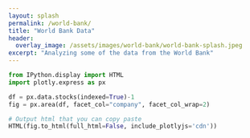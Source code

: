 ```yaml
---
layout: splash
permalink: /world-bank/
title: "World Bank Data"
header:
  overlay_image: /assets/images/world-bank/world-bank-splash.jpeg
excerpt: "Analyzing some of the data from the World Bank"
---
```


```python
from IPython.display import HTML
import plotly.express as px

df = px.data.stocks(indexed=True)-1
fig = px.area(df, facet_col="company", facet_col_wrap=2)

# Output html that you can copy paste
HTML(fig.to_html(full_html=False, include_plotlyjs='cdn'))
```




<div>                        <script type="text/javascript">window.PlotlyConfig = {MathJaxConfig: 'local'};</script>
        <script src="https://cdn.plot.ly/plotly-2.18.2.min.js"></script>                <div id="032c880a-6e00-41b9-b01c-87f5fae58c5c" class="plotly-graph-div" style="height:100%; width:100%;"></div>            <script type="text/javascript">                                    window.PLOTLYENV=window.PLOTLYENV || {};                                    if (document.getElementById("032c880a-6e00-41b9-b01c-87f5fae58c5c")) {                    Plotly.newPlot(                        "032c880a-6e00-41b9-b01c-87f5fae58c5c",                        [{"fillpattern":{"shape":""},"hovertemplate":"company=GOOG<br>date=%{x}<br>value=%{y}<extra></extra>","legendgroup":"GOOG","line":{"color":"#636efa"},"marker":{"symbol":"circle"},"mode":"lines","name":"GOOG","orientation":"v","showlegend":true,"stackgroup":"1","x":["2018-01-01","2018-01-08","2018-01-15","2018-01-22","2018-01-29","2018-02-05","2018-02-12","2018-02-19","2018-02-26","2018-03-05","2018-03-12","2018-03-19","2018-03-26","2018-04-02","2018-04-09","2018-04-16","2018-04-23","2018-04-30","2018-05-07","2018-05-14","2018-05-21","2018-05-28","2018-06-04","2018-06-11","2018-06-18","2018-06-25","2018-07-02","2018-07-09","2018-07-16","2018-07-23","2018-07-30","2018-08-06","2018-08-13","2018-08-20","2018-08-27","2018-09-03","2018-09-10","2018-09-17","2018-09-24","2018-10-01","2018-10-08","2018-10-15","2018-10-22","2018-10-29","2018-11-05","2018-11-12","2018-11-19","2018-11-26","2018-12-03","2018-12-10","2018-12-17","2018-12-24","2018-12-31","2019-01-07","2019-01-14","2019-01-21","2019-01-28","2019-02-04","2019-02-11","2019-02-18","2019-02-25","2019-03-04","2019-03-11","2019-03-18","2019-03-25","2019-04-01","2019-04-08","2019-04-15","2019-04-22","2019-04-29","2019-05-06","2019-05-13","2019-05-20","2019-05-27","2019-06-03","2019-06-10","2019-06-17","2019-06-24","2019-07-01","2019-07-08","2019-07-15","2019-07-22","2019-07-29","2019-08-05","2019-08-12","2019-08-19","2019-08-26","2019-09-02","2019-09-09","2019-09-16","2019-09-23","2019-09-30","2019-10-07","2019-10-14","2019-10-21","2019-10-28","2019-11-04","2019-11-11","2019-11-18","2019-11-25","2019-12-02","2019-12-09","2019-12-16","2019-12-23","2019-12-30"],"xaxis":"x5","y":[0.0,0.01817227834793611,0.03200786645269793,0.0667827833897241,0.008773163655011684,-0.058472326256268414,-0.006740817374609964,0.02228215476410833,-0.021147978573400783,0.05244827309088418,0.03039293124652631,-0.073178895932408,-0.06390675474096619,-0.08636128913858798,-0.06619304620983002,-0.026555273882134744,-0.06548536358991075,-0.049009752937404394,-0.0036017619480828156,-0.03254311318949976,-0.024105628119460376,0.01566825464137711,0.01691118490534982,0.04538982871795949,0.048311151906791805,0.012175357451264412,0.03442118676539718,0.07855889203812083,0.07501161781137511,0.12363120444247033,0.11021291672723321,0.1228237368393843,0.08957294102996549,0.10743678374634658,0.10520486931411543,0.0567939333314087,0.06377983748908722,0.05793707951946647,0.08277763502676638,0.05000770891751638,0.0071219039061158895,-0.005234859425616412,-0.027907069811329177,-0.040318211086946,-0.03273360065927444,-0.03696142432997518,-0.07108314636841939,-0.007076495959582041,-0.05956109450044178,-0.054553047087324,-0.11131071031110962,-0.05910746866094141,-0.028596590159886803,-0.04086265100501085,-0.0036017619480828156,-0.010197499799451948,0.007729802450120227,-0.006504922865553153,0.010360854093262706,0.007385042275841691,0.035165084150587056,0.036371688964584425,0.07460328832645247,0.0936918990354445,0.0644875210162581,0.095188886079836,0.10491459776842582,0.12169875382994033,0.1541874899828073,0.07545616206156902,0.056285930455275635,0.054498670957942696,0.02834253428671918,0.0012701750318930838,-0.032833384735189375,-0.015314411970539954,0.017827518173657353,-0.01934255680470598,0.02663689659393942,0.03871246906203729,0.025285100664744986,0.13443660278592673,0.08324942313762862,0.07782407624223753,0.06837955541728191,0.04450982089962752,0.07790569804679048,0.09317481457000465,0.12459294475006,0.1158561065450241,0.11146492858051271,0.09686727991194721,0.10271900878617002,0.12997288460616896,0.14779132119051952,0.1556027445379411,0.1897426297549989,0.21106304421151711,0.1751993590303178,0.1839271156460469,0.216279741365772,0.2228209905885521,0.2244177626161099,0.2265044859331442,0.21301365800266092],"yaxis":"y5","type":"scatter"},{"fillpattern":{"shape":""},"hovertemplate":"company=AAPL<br>date=%{x}<br>value=%{y}<extra></extra>","legendgroup":"AAPL","line":{"color":"#EF553B"},"marker":{"symbol":"circle"},"mode":"lines","name":"AAPL","orientation":"v","showlegend":true,"stackgroup":"1","x":["2018-01-01","2018-01-08","2018-01-15","2018-01-22","2018-01-29","2018-02-05","2018-02-12","2018-02-19","2018-02-26","2018-03-05","2018-03-12","2018-03-19","2018-03-26","2018-04-02","2018-04-09","2018-04-16","2018-04-23","2018-04-30","2018-05-07","2018-05-14","2018-05-21","2018-05-28","2018-06-04","2018-06-11","2018-06-18","2018-06-25","2018-07-02","2018-07-09","2018-07-16","2018-07-23","2018-07-30","2018-08-06","2018-08-13","2018-08-20","2018-08-27","2018-09-03","2018-09-10","2018-09-17","2018-09-24","2018-10-01","2018-10-08","2018-10-15","2018-10-22","2018-10-29","2018-11-05","2018-11-12","2018-11-19","2018-11-26","2018-12-03","2018-12-10","2018-12-17","2018-12-24","2018-12-31","2019-01-07","2019-01-14","2019-01-21","2019-01-28","2019-02-04","2019-02-11","2019-02-18","2019-02-25","2019-03-04","2019-03-11","2019-03-18","2019-03-25","2019-04-01","2019-04-08","2019-04-15","2019-04-22","2019-04-29","2019-05-06","2019-05-13","2019-05-20","2019-05-27","2019-06-03","2019-06-10","2019-06-17","2019-06-24","2019-07-01","2019-07-08","2019-07-15","2019-07-22","2019-07-29","2019-08-05","2019-08-12","2019-08-19","2019-08-26","2019-09-02","2019-09-09","2019-09-16","2019-09-23","2019-09-30","2019-10-07","2019-10-14","2019-10-21","2019-10-28","2019-11-04","2019-11-11","2019-11-18","2019-11-25","2019-12-02","2019-12-09","2019-12-16","2019-12-23","2019-12-30"],"xaxis":"x6","y":[0.0,0.011942834285714188,0.019771468571428752,-0.019942885714285596,-0.08285714285714285,-0.1062285485714285,-0.014685754285714392,0.0028571428571428914,0.006914325714286074,0.02845711999999989,0.017257165714285705,-0.05748570285714283,-0.04125714857142859,-0.037828542857142766,-0.0015428800000000242,-0.0530285657142856,-0.0724571028571428,0.0504571542857144,0.07765712000000002,0.06462856000000006,0.07760001142857154,0.08708574285714277,0.0954285542857145,0.07908569142857136,0.056685702857142806,0.057771434285714296,0.07411429142857151,0.0933142971428571,0.0939428685714283,0.09131426285714284,0.1885143142857142,0.1858857085714285,0.24331429714285724,0.23520002285714292,0.30074288571428553,0.2645714457142856,0.2790856914285711,0.2437714514285716,0.2899428857142856,0.28165710285714285,0.2692000057142856,0.2531999885714289,0.2360000171428569,0.18559997714285714,0.1684000057142856,0.10588570857142865,-0.015485754285714415,0.020457154285714374,-0.037199971428571565,-0.05440002285714285,-0.13868573714285715,-0.10725716571428567,-0.1528000285714286,-0.12977146857142863,-0.10388567428571427,-0.09851431428571422,-0.04845712000000002,-0.026228548571428423,-0.026171440000000046,-0.011599994285714454,-0.00017142285714277783,-0.011942834285714188,0.06354282857142857,0.09171430285714277,0.0854285542857145,0.12571428571428567,0.1363999714285713,0.1649142914285715,0.16742858857142862,0.20999999999999996,0.12674281714285707,0.08000000000000007,0.02268571999999991,0.0004000399999999349,0.08657139428571448,0.10137145714285722,0.1358857085714289,0.1309714171428571,0.1670285485714289,0.16171430285714283,0.1576571200000001,0.18708574285714286,0.1658285942857145,0.14851431428571416,0.17999999999999994,0.15794285142857167,0.19280002857142864,0.21862854285714306,0.25,0.24417140571428564,0.25040003999999993,0.2971999714285716,0.3497714685714286,0.3509143085714286,0.40902858285714294,0.46182861142857123,0.48651437142857157,0.5186286285714288,0.4958857085714288,0.5271428571428571,0.5469142342857145,0.57228568,0.5968000114285714,0.6559999314285714,0.6779999657142857],"yaxis":"y6","type":"scatter"},{"fillpattern":{"shape":""},"hovertemplate":"company=AMZN<br>date=%{x}<br>value=%{y}<extra></extra>","legendgroup":"AMZN","line":{"color":"#00cc96"},"marker":{"symbol":"circle"},"mode":"lines","name":"AMZN","orientation":"v","showlegend":true,"stackgroup":"1","x":["2018-01-01","2018-01-08","2018-01-15","2018-01-22","2018-01-29","2018-02-05","2018-02-12","2018-02-19","2018-02-26","2018-03-05","2018-03-12","2018-03-19","2018-03-26","2018-04-02","2018-04-09","2018-04-16","2018-04-23","2018-04-30","2018-05-07","2018-05-14","2018-05-21","2018-05-28","2018-06-04","2018-06-11","2018-06-18","2018-06-25","2018-07-02","2018-07-09","2018-07-16","2018-07-23","2018-07-30","2018-08-06","2018-08-13","2018-08-20","2018-08-27","2018-09-03","2018-09-10","2018-09-17","2018-09-24","2018-10-01","2018-10-08","2018-10-15","2018-10-22","2018-10-29","2018-11-05","2018-11-12","2018-11-19","2018-11-26","2018-12-03","2018-12-10","2018-12-17","2018-12-24","2018-12-31","2019-01-07","2019-01-14","2019-01-21","2019-01-28","2019-02-04","2019-02-11","2019-02-18","2019-02-25","2019-03-04","2019-03-11","2019-03-18","2019-03-25","2019-04-01","2019-04-08","2019-04-15","2019-04-22","2019-04-29","2019-05-06","2019-05-13","2019-05-20","2019-05-27","2019-06-03","2019-06-10","2019-06-17","2019-06-24","2019-07-01","2019-07-08","2019-07-15","2019-07-22","2019-07-29","2019-08-05","2019-08-12","2019-08-19","2019-08-26","2019-09-02","2019-09-09","2019-09-16","2019-09-23","2019-09-30","2019-10-07","2019-10-14","2019-10-21","2019-10-28","2019-11-04","2019-11-11","2019-11-18","2019-11-25","2019-12-02","2019-12-09","2019-12-16","2019-12-23","2019-12-30"],"xaxis":"x3","y":[0.0,0.06188061170557568,0.053240428430767706,0.14067562026283875,0.16337433778852284,0.08986767955805264,0.17862076193166665,0.2203654438831366,0.2205688381237838,0.28454854266541796,0.2786826844946546,0.21675321017028315,0.17752245337159578,0.14326273886706065,0.16405781403187003,0.24273066644893193,0.2794473988384474,0.2862244591394254,0.3040906767647622,0.2808711585229775,0.3099809658381354,0.3355191588974509,0.3700554610940725,0.3960736368996989,0.3958296232020404,0.3829181608736414,0.3917291635810911,0.47503946407602715,0.4755844971819587,0.4784890230752108,0.4833867718479574,0.5346502643964448,0.5313308069300795,0.5501814209506477,0.6374944566425169,0.5881591374274802,0.6029011479217037,0.5580080272628667,0.6295946560652816,0.5373757268816928,0.45517187885222343,0.4351741929091779,0.3365524179114776,0.3550368620941855,0.3931936419790223,0.2963616956201691,0.22204146042710993,0.375083410656027,0.32542264113010755,0.29514133017628597,0.12066154725261313,0.2024830385169749,0.28170102329635727,0.3347218697456531,0.3799892040777797,0.359137222458745,0.32306324759917615,0.29213917992898475,0.3081910371293215,0.3273996770823542,0.3600809993969647,0.3186455808291295,0.3931366354548309,0.4357762325393011,0.4487771761299302,0.4947687054188046,0.4994712046698764,0.5146280474808236,0.5869876346023932,0.5966122142724319,0.5376441714819611,0.5205753430783882,0.48337862794256203,0.44415601504927005,0.46771727141272845,0.521120475440709,0.5549896884611636,0.5406137477348341,0.5807068440449401,0.6361032717659916,0.5982882308164057,0.5808207570233568,0.4833460531345568,0.4706054102388,0.4583936118945735,0.4234505212166575,0.44514865460628594,0.4917015048118829,0.4964446227063888,0.4596872708598625,0.40378633023350075,0.4153391824933792,0.4090502488441077,0.42986965565513735,0.4329774757190701,0.4574742658589632,0.4529508300158951,0.4152089825177483,0.4202775515367141,0.46508943409510595,0.425061388144621,0.4326601685000062,0.4534552436648156,0.5212262445137299,0.5033600268883931],"yaxis":"y3","type":"scatter"},{"fillpattern":{"shape":""},"hovertemplate":"company=FB<br>date=%{x}<br>value=%{y}<extra></extra>","legendgroup":"FB","line":{"color":"#ab63fa"},"marker":{"symbol":"circle"},"mode":"lines","name":"FB","orientation":"v","showlegend":true,"stackgroup":"1","x":["2018-01-01","2018-01-08","2018-01-15","2018-01-22","2018-01-29","2018-02-05","2018-02-12","2018-02-19","2018-02-26","2018-03-05","2018-03-12","2018-03-19","2018-03-26","2018-04-02","2018-04-09","2018-04-16","2018-04-23","2018-04-30","2018-05-07","2018-05-14","2018-05-21","2018-05-28","2018-06-04","2018-06-11","2018-06-18","2018-06-25","2018-07-02","2018-07-09","2018-07-16","2018-07-23","2018-07-30","2018-08-06","2018-08-13","2018-08-20","2018-08-27","2018-09-03","2018-09-10","2018-09-17","2018-09-24","2018-10-01","2018-10-08","2018-10-15","2018-10-22","2018-10-29","2018-11-05","2018-11-12","2018-11-19","2018-11-26","2018-12-03","2018-12-10","2018-12-17","2018-12-24","2018-12-31","2019-01-07","2019-01-14","2019-01-21","2019-01-28","2019-02-04","2019-02-11","2019-02-18","2019-02-25","2019-03-04","2019-03-11","2019-03-18","2019-03-25","2019-04-01","2019-04-08","2019-04-15","2019-04-22","2019-04-29","2019-05-06","2019-05-13","2019-05-20","2019-05-27","2019-06-03","2019-06-10","2019-06-17","2019-06-24","2019-07-01","2019-07-08","2019-07-15","2019-07-22","2019-07-29","2019-08-05","2019-08-12","2019-08-19","2019-08-26","2019-09-02","2019-09-09","2019-09-16","2019-09-23","2019-09-30","2019-10-07","2019-10-14","2019-10-21","2019-10-28","2019-11-04","2019-11-11","2019-11-18","2019-11-25","2019-12-02","2019-12-09","2019-12-16","2019-12-23","2019-12-30"],"xaxis":"x4","y":[0.0,-0.04003216890450645,-0.029756557781432602,0.016858409948351527,0.018356932779547197,-0.05747928635335442,-0.050789428393168023,-0.01905278504513419,-0.054749856416916765,-0.008670109435265583,-0.00941937352680644,-0.1469628371325823,-0.14482211469664086,-0.1586834789826017,-0.11950763330454484,-0.11008834005603407,-0.07096606676052242,-0.05480334316927982,0.0007492587396544792,-0.022317435729705237,-0.010329183505619177,0.03821246331669892,0.012041744328335824,0.04816697731334307,0.07968958266985537,0.03997859652196101,0.08766384519142045,0.1095531193079009,0.12357503483302001,-0.06400859842626938,-0.048541646822317985,-0.035268990036853576,-0.06984213316000643,-0.06529307791405703,-0.05951302993268304,-0.12742848400015583,-0.13128176725881402,-0.12801719150065216,-0.11982873043097464,-0.1579877069953104,-0.17720096300130705,-0.17554188893095357,-0.22199630542157978,-0.19534385243744656,-0.22419051460988437,-0.25325130040402566,-0.29499603013124875,-0.24747125242265178,-0.264543785992707,-0.2290072605081961,-0.33128181435541404,-0.287128751818183,-0.26170729156947425,-0.23039872420448304,-0.19700300678609572,-0.2025154390415166,-0.11313887247078813,-0.10446884331381823,-0.13031846517575174,-0.13358312121220917,-0.1314958855286309,-0.09232003985057402,-0.1116939220221379,-0.12047101566590279,-0.1078940505894338,-0.0595665220369328,-0.041477119353156455,-0.04586570363824338,0.024832747396325905,0.046133233734014345,0.007974257169678589,-0.008295439926290449,-0.03098746488667481,-0.05020072089267158,-0.07225046597001439,-0.029542434159729236,0.022959555056155434,0.032914069052799366,0.051110450593188306,0.09644093348329874,0.06160018533796552,0.06903930203780662,0.011613582715110926,0.005351886368149206,-0.016858490226647427,-0.04870219806147602,-0.006315268729507051,0.003425201923729082,0.0018196199576252514,0.016483740439376726,-0.052180892089454756,-0.034252120923132345,-0.014236039146822366,-0.005351886368149206,0.0055659243596704044,0.036232211841620066,0.021353973090051603,0.04415306253723106,0.06406208517863243,0.07915436192172232,0.0759967703720601,0.038854668273331505,0.1040941738048431,0.11372758532317095,0.09847467706262769],"yaxis":"y4","type":"scatter"},{"fillpattern":{"shape":""},"hovertemplate":"company=NFLX<br>date=%{x}<br>value=%{y}<extra></extra>","legendgroup":"NFLX","line":{"color":"#FFA15A"},"marker":{"symbol":"circle"},"mode":"lines","name":"NFLX","orientation":"v","showlegend":true,"stackgroup":"1","x":["2018-01-01","2018-01-08","2018-01-15","2018-01-22","2018-01-29","2018-02-05","2018-02-12","2018-02-19","2018-02-26","2018-03-05","2018-03-12","2018-03-19","2018-03-26","2018-04-02","2018-04-09","2018-04-16","2018-04-23","2018-04-30","2018-05-07","2018-05-14","2018-05-21","2018-05-28","2018-06-04","2018-06-11","2018-06-18","2018-06-25","2018-07-02","2018-07-09","2018-07-16","2018-07-23","2018-07-30","2018-08-06","2018-08-13","2018-08-20","2018-08-27","2018-09-03","2018-09-10","2018-09-17","2018-09-24","2018-10-01","2018-10-08","2018-10-15","2018-10-22","2018-10-29","2018-11-05","2018-11-12","2018-11-19","2018-11-26","2018-12-03","2018-12-10","2018-12-17","2018-12-24","2018-12-31","2019-01-07","2019-01-14","2019-01-21","2019-01-28","2019-02-04","2019-02-11","2019-02-18","2019-02-25","2019-03-04","2019-03-11","2019-03-18","2019-03-25","2019-04-01","2019-04-08","2019-04-15","2019-04-22","2019-04-29","2019-05-06","2019-05-13","2019-05-20","2019-05-27","2019-06-03","2019-06-10","2019-06-17","2019-06-24","2019-07-01","2019-07-08","2019-07-15","2019-07-22","2019-07-29","2019-08-05","2019-08-12","2019-08-19","2019-08-26","2019-09-02","2019-09-09","2019-09-16","2019-09-23","2019-09-30","2019-10-07","2019-10-14","2019-10-21","2019-10-28","2019-11-04","2019-11-11","2019-11-18","2019-11-25","2019-12-02","2019-12-09","2019-12-16","2019-12-23","2019-12-30"],"xaxis":"x","y":[0.0,0.05352631426433829,0.04985952545693784,0.30768131559404477,0.2735367714287169,0.18800892928213409,0.3263487897912096,0.3616362026373592,0.4336396058469547,0.5783608462698024,0.5165008067883996,0.4331158380609592,0.406495542490225,0.375541688281783,0.48411822743658695,0.5608837620628662,0.4846421380865249,0.5243106261176576,0.5546453794312736,0.5437877293254985,0.6728891882258874,0.7140339274719294,0.7170817582484463,0.8666603250949969,0.9576645850358447,0.8640410670974561,0.9441401508609899,0.884851557577705,0.7193674908479577,0.6915566576609209,0.6338396487013751,0.6470783692776241,0.50854798541483,0.7087480282692504,0.7509404459512254,0.6604599490342411,0.7360826197418304,0.720034255916133,0.7816562507344105,0.6731749018244944,0.6170293343247459,0.5842183202957685,0.4278298007564696,0.4719748494696214,0.4451640257830367,0.3629695899097676,0.23253488660091248,0.3625886860662726,0.2626315952514029,0.2707271281792676,0.17334155499448678,0.2194865512765718,0.4170674789973934,0.6076479259096166,0.6148387919701228,0.6098384682642397,0.6184103905326357,0.6551740498315624,0.6994618148611409,0.7287488945009553,0.7016048311442251,0.6648411718452985,0.7213199790151921,0.7191771103581814,0.6979855684083631,0.7405113638622944,0.6721748970861734,0.7160340845746449,0.7850849901165535,0.8335634546034707,0.7193199695385504,0.6879375377890014,0.6876518241903944,0.6347444679569396,0.7185103405278743,0.6178389585732904,0.7582264974944879,0.7492261453110591,0.8122290534732837,0.7774655512770718,0.5005476379697218,0.5990284823318142,0.5183102976734539,0.47116522522107696,0.4419733358261506,0.38787558960246726,0.3988761036507431,0.38182773508672496,0.4007809276446279,0.2893470810670251,0.2528214711933554,0.2990618720162419,0.347349808387309,0.31101472186735757,0.31825325210121314,0.3658269020946976,0.388494690497293,0.4049716271019663,0.4785466146353017,0.4984522906221185,0.4636411194904255,0.42149622787998897,0.6043620457078422,0.5671698088678081,0.5408828958311611],"yaxis":"y","type":"scatter"},{"fillpattern":{"shape":""},"hovertemplate":"company=MSFT<br>date=%{x}<br>value=%{y}<extra></extra>","legendgroup":"MSFT","line":{"color":"#19d3f3"},"marker":{"symbol":"circle"},"mode":"lines","name":"MSFT","orientation":"v","showlegend":true,"stackgroup":"1","x":["2018-01-01","2018-01-08","2018-01-15","2018-01-22","2018-01-29","2018-02-05","2018-02-12","2018-02-19","2018-02-26","2018-03-05","2018-03-12","2018-03-19","2018-03-26","2018-04-02","2018-04-09","2018-04-16","2018-04-23","2018-04-30","2018-05-07","2018-05-14","2018-05-21","2018-05-28","2018-06-04","2018-06-11","2018-06-18","2018-06-25","2018-07-02","2018-07-09","2018-07-16","2018-07-23","2018-07-30","2018-08-06","2018-08-13","2018-08-20","2018-08-27","2018-09-03","2018-09-10","2018-09-17","2018-09-24","2018-10-01","2018-10-08","2018-10-15","2018-10-22","2018-10-29","2018-11-05","2018-11-12","2018-11-19","2018-11-26","2018-12-03","2018-12-10","2018-12-17","2018-12-24","2018-12-31","2019-01-07","2019-01-14","2019-01-21","2019-01-28","2019-02-04","2019-02-11","2019-02-18","2019-02-25","2019-03-04","2019-03-11","2019-03-18","2019-03-25","2019-04-01","2019-04-08","2019-04-15","2019-04-22","2019-04-29","2019-05-06","2019-05-13","2019-05-20","2019-05-27","2019-06-03","2019-06-10","2019-06-17","2019-06-24","2019-07-01","2019-07-08","2019-07-15","2019-07-22","2019-07-29","2019-08-05","2019-08-12","2019-08-19","2019-08-26","2019-09-02","2019-09-09","2019-09-16","2019-09-23","2019-09-30","2019-10-07","2019-10-14","2019-10-21","2019-10-28","2019-11-04","2019-11-11","2019-11-18","2019-11-25","2019-12-02","2019-12-09","2019-12-16","2019-12-23","2019-12-30"],"xaxis":"x2","y":[0.0,0.01598816156053595,0.020523845775624494,0.06656078769563911,0.0407075282751439,-0.00011341421672717011,0.04320215345952705,0.06656078769563911,0.05510829901103742,0.09468192324114022,0.07268393077029289,-0.011452568058678558,0.034924537137440925,0.02313188517673459,0.05544846228714251,0.07721961498538121,0.08651772113578127,0.07903392495670869,0.10783529634118838,0.09264087554958889,0.11531918323349166,0.14287332706943356,0.15239817094005725,0.1353894401771305,0.13856448262695342,0.11815397169397968,0.14706884800841702,0.19548698955693422,0.20501184476671153,0.2210000857013248,0.22508219242358107,0.23596776877270043,0.2198661929954373,0.22916429914583736,0.27372717374470623,0.22700982589840502,0.28551990507948943,0.29561174065967233,0.2968590589214408,0.2714592862805467,0.2424310864626129,0.23211250182305232,0.21283588359596584,0.20376461721817396,0.2424310864626129,0.22791698088406886,0.16872658648992878,0.2573987581948347,0.18857010571334354,0.20229047052295113,0.1138451159123457,0.13833764285434524,0.15579995111010447,0.1656650489700635,0.2213402489774292,0.2152170945636216,0.16543822053660917,0.19820836380069462,0.22712324011513219,0.25830591318049856,0.27599497049563504,0.2530899137523548,0.31432136717719983,0.32724799121787074,0.33733982679805363,0.3594511427723972,0.3714706231665581,0.3989114434990031,0.47284268119191086,0.4616168621926098,0.44154659390981754,0.4522055119127899,0.43145475832963465,0.4024265471725468,0.4899647467974879,0.5018708923489987,0.5531239130712344,0.518993128041884,0.5541444028995486,0.5750084006121237,0.5491551411916282,0.6026759586647925,0.5523300929282209,0.5615149549492018,0.5435990692006107,0.5125297196387406,0.5632157599905712,0.5772763674503605,0.5570926849508404,0.5811316344000079,0.5617416132953483,0.5661638719545554,0.5838529292696919,0.5581131747791548,0.5957590748212025,0.6296632015044059,0.6550629741453009,0.7005329130166025,0.6962239778608914,0.7165211652903694,0.7207165955161221,0.7522394318575931,0.7848962516181823,0.8024719740906685,0.7881845268582712],"yaxis":"y2","type":"scatter"}],                        {"template":{"data":{"histogram2dcontour":[{"type":"histogram2dcontour","colorbar":{"outlinewidth":0,"ticks":""},"colorscale":[[0.0,"#0d0887"],[0.1111111111111111,"#46039f"],[0.2222222222222222,"#7201a8"],[0.3333333333333333,"#9c179e"],[0.4444444444444444,"#bd3786"],[0.5555555555555556,"#d8576b"],[0.6666666666666666,"#ed7953"],[0.7777777777777778,"#fb9f3a"],[0.8888888888888888,"#fdca26"],[1.0,"#f0f921"]]}],"choropleth":[{"type":"choropleth","colorbar":{"outlinewidth":0,"ticks":""}}],"histogram2d":[{"type":"histogram2d","colorbar":{"outlinewidth":0,"ticks":""},"colorscale":[[0.0,"#0d0887"],[0.1111111111111111,"#46039f"],[0.2222222222222222,"#7201a8"],[0.3333333333333333,"#9c179e"],[0.4444444444444444,"#bd3786"],[0.5555555555555556,"#d8576b"],[0.6666666666666666,"#ed7953"],[0.7777777777777778,"#fb9f3a"],[0.8888888888888888,"#fdca26"],[1.0,"#f0f921"]]}],"heatmap":[{"type":"heatmap","colorbar":{"outlinewidth":0,"ticks":""},"colorscale":[[0.0,"#0d0887"],[0.1111111111111111,"#46039f"],[0.2222222222222222,"#7201a8"],[0.3333333333333333,"#9c179e"],[0.4444444444444444,"#bd3786"],[0.5555555555555556,"#d8576b"],[0.6666666666666666,"#ed7953"],[0.7777777777777778,"#fb9f3a"],[0.8888888888888888,"#fdca26"],[1.0,"#f0f921"]]}],"heatmapgl":[{"type":"heatmapgl","colorbar":{"outlinewidth":0,"ticks":""},"colorscale":[[0.0,"#0d0887"],[0.1111111111111111,"#46039f"],[0.2222222222222222,"#7201a8"],[0.3333333333333333,"#9c179e"],[0.4444444444444444,"#bd3786"],[0.5555555555555556,"#d8576b"],[0.6666666666666666,"#ed7953"],[0.7777777777777778,"#fb9f3a"],[0.8888888888888888,"#fdca26"],[1.0,"#f0f921"]]}],"contourcarpet":[{"type":"contourcarpet","colorbar":{"outlinewidth":0,"ticks":""}}],"contour":[{"type":"contour","colorbar":{"outlinewidth":0,"ticks":""},"colorscale":[[0.0,"#0d0887"],[0.1111111111111111,"#46039f"],[0.2222222222222222,"#7201a8"],[0.3333333333333333,"#9c179e"],[0.4444444444444444,"#bd3786"],[0.5555555555555556,"#d8576b"],[0.6666666666666666,"#ed7953"],[0.7777777777777778,"#fb9f3a"],[0.8888888888888888,"#fdca26"],[1.0,"#f0f921"]]}],"surface":[{"type":"surface","colorbar":{"outlinewidth":0,"ticks":""},"colorscale":[[0.0,"#0d0887"],[0.1111111111111111,"#46039f"],[0.2222222222222222,"#7201a8"],[0.3333333333333333,"#9c179e"],[0.4444444444444444,"#bd3786"],[0.5555555555555556,"#d8576b"],[0.6666666666666666,"#ed7953"],[0.7777777777777778,"#fb9f3a"],[0.8888888888888888,"#fdca26"],[1.0,"#f0f921"]]}],"mesh3d":[{"type":"mesh3d","colorbar":{"outlinewidth":0,"ticks":""}}],"scatter":[{"fillpattern":{"fillmode":"overlay","size":10,"solidity":0.2},"type":"scatter"}],"parcoords":[{"type":"parcoords","line":{"colorbar":{"outlinewidth":0,"ticks":""}}}],"scatterpolargl":[{"type":"scatterpolargl","marker":{"colorbar":{"outlinewidth":0,"ticks":""}}}],"bar":[{"error_x":{"color":"#2a3f5f"},"error_y":{"color":"#2a3f5f"},"marker":{"line":{"color":"#E5ECF6","width":0.5},"pattern":{"fillmode":"overlay","size":10,"solidity":0.2}},"type":"bar"}],"scattergeo":[{"type":"scattergeo","marker":{"colorbar":{"outlinewidth":0,"ticks":""}}}],"scatterpolar":[{"type":"scatterpolar","marker":{"colorbar":{"outlinewidth":0,"ticks":""}}}],"histogram":[{"marker":{"pattern":{"fillmode":"overlay","size":10,"solidity":0.2}},"type":"histogram"}],"scattergl":[{"type":"scattergl","marker":{"colorbar":{"outlinewidth":0,"ticks":""}}}],"scatter3d":[{"type":"scatter3d","line":{"colorbar":{"outlinewidth":0,"ticks":""}},"marker":{"colorbar":{"outlinewidth":0,"ticks":""}}}],"scattermapbox":[{"type":"scattermapbox","marker":{"colorbar":{"outlinewidth":0,"ticks":""}}}],"scatterternary":[{"type":"scatterternary","marker":{"colorbar":{"outlinewidth":0,"ticks":""}}}],"scattercarpet":[{"type":"scattercarpet","marker":{"colorbar":{"outlinewidth":0,"ticks":""}}}],"carpet":[{"aaxis":{"endlinecolor":"#2a3f5f","gridcolor":"white","linecolor":"white","minorgridcolor":"white","startlinecolor":"#2a3f5f"},"baxis":{"endlinecolor":"#2a3f5f","gridcolor":"white","linecolor":"white","minorgridcolor":"white","startlinecolor":"#2a3f5f"},"type":"carpet"}],"table":[{"cells":{"fill":{"color":"#EBF0F8"},"line":{"color":"white"}},"header":{"fill":{"color":"#C8D4E3"},"line":{"color":"white"}},"type":"table"}],"barpolar":[{"marker":{"line":{"color":"#E5ECF6","width":0.5},"pattern":{"fillmode":"overlay","size":10,"solidity":0.2}},"type":"barpolar"}],"pie":[{"automargin":true,"type":"pie"}]},"layout":{"autotypenumbers":"strict","colorway":["#636efa","#EF553B","#00cc96","#ab63fa","#FFA15A","#19d3f3","#FF6692","#B6E880","#FF97FF","#FECB52"],"font":{"color":"#2a3f5f"},"hovermode":"closest","hoverlabel":{"align":"left"},"paper_bgcolor":"white","plot_bgcolor":"#E5ECF6","polar":{"bgcolor":"#E5ECF6","angularaxis":{"gridcolor":"white","linecolor":"white","ticks":""},"radialaxis":{"gridcolor":"white","linecolor":"white","ticks":""}},"ternary":{"bgcolor":"#E5ECF6","aaxis":{"gridcolor":"white","linecolor":"white","ticks":""},"baxis":{"gridcolor":"white","linecolor":"white","ticks":""},"caxis":{"gridcolor":"white","linecolor":"white","ticks":""}},"coloraxis":{"colorbar":{"outlinewidth":0,"ticks":""}},"colorscale":{"sequential":[[0.0,"#0d0887"],[0.1111111111111111,"#46039f"],[0.2222222222222222,"#7201a8"],[0.3333333333333333,"#9c179e"],[0.4444444444444444,"#bd3786"],[0.5555555555555556,"#d8576b"],[0.6666666666666666,"#ed7953"],[0.7777777777777778,"#fb9f3a"],[0.8888888888888888,"#fdca26"],[1.0,"#f0f921"]],"sequentialminus":[[0.0,"#0d0887"],[0.1111111111111111,"#46039f"],[0.2222222222222222,"#7201a8"],[0.3333333333333333,"#9c179e"],[0.4444444444444444,"#bd3786"],[0.5555555555555556,"#d8576b"],[0.6666666666666666,"#ed7953"],[0.7777777777777778,"#fb9f3a"],[0.8888888888888888,"#fdca26"],[1.0,"#f0f921"]],"diverging":[[0,"#8e0152"],[0.1,"#c51b7d"],[0.2,"#de77ae"],[0.3,"#f1b6da"],[0.4,"#fde0ef"],[0.5,"#f7f7f7"],[0.6,"#e6f5d0"],[0.7,"#b8e186"],[0.8,"#7fbc41"],[0.9,"#4d9221"],[1,"#276419"]]},"xaxis":{"gridcolor":"white","linecolor":"white","ticks":"","title":{"standoff":15},"zerolinecolor":"white","automargin":true,"zerolinewidth":2},"yaxis":{"gridcolor":"white","linecolor":"white","ticks":"","title":{"standoff":15},"zerolinecolor":"white","automargin":true,"zerolinewidth":2},"scene":{"xaxis":{"backgroundcolor":"#E5ECF6","gridcolor":"white","linecolor":"white","showbackground":true,"ticks":"","zerolinecolor":"white","gridwidth":2},"yaxis":{"backgroundcolor":"#E5ECF6","gridcolor":"white","linecolor":"white","showbackground":true,"ticks":"","zerolinecolor":"white","gridwidth":2},"zaxis":{"backgroundcolor":"#E5ECF6","gridcolor":"white","linecolor":"white","showbackground":true,"ticks":"","zerolinecolor":"white","gridwidth":2}},"shapedefaults":{"line":{"color":"#2a3f5f"}},"annotationdefaults":{"arrowcolor":"#2a3f5f","arrowhead":0,"arrowwidth":1},"geo":{"bgcolor":"white","landcolor":"#E5ECF6","subunitcolor":"white","showland":true,"showlakes":true,"lakecolor":"white"},"title":{"x":0.05},"mapbox":{"style":"light"}}},"xaxis":{"anchor":"y","domain":[0.0,0.49],"title":{"text":"date"}},"yaxis":{"anchor":"x","domain":[0.0,0.2866666666666666],"title":{"text":"value"}},"xaxis2":{"anchor":"y2","domain":[0.51,1.0],"matches":"x","title":{"text":"date"}},"yaxis2":{"anchor":"x2","domain":[0.0,0.2866666666666666],"matches":"y","showticklabels":false},"xaxis3":{"anchor":"y3","domain":[0.0,0.49],"matches":"x","showticklabels":false},"yaxis3":{"anchor":"x3","domain":[0.35666666666666663,0.6433333333333333],"matches":"y","title":{"text":"value"}},"xaxis4":{"anchor":"y4","domain":[0.51,1.0],"matches":"x","showticklabels":false},"yaxis4":{"anchor":"x4","domain":[0.35666666666666663,0.6433333333333333],"matches":"y","showticklabels":false},"xaxis5":{"anchor":"y5","domain":[0.0,0.49],"matches":"x","showticklabels":false},"yaxis5":{"anchor":"x5","domain":[0.7133333333333333,0.9999999999999999],"matches":"y","title":{"text":"value"}},"xaxis6":{"anchor":"y6","domain":[0.51,1.0],"matches":"x","showticklabels":false},"yaxis6":{"anchor":"x6","domain":[0.7133333333333333,0.9999999999999999],"matches":"y","showticklabels":false},"annotations":[{"font":{},"showarrow":false,"text":"company=NFLX","x":0.245,"xanchor":"center","xref":"paper","y":0.2866666666666666,"yanchor":"bottom","yref":"paper"},{"font":{},"showarrow":false,"text":"company=MSFT","x":0.755,"xanchor":"center","xref":"paper","y":0.2866666666666666,"yanchor":"bottom","yref":"paper"},{"font":{},"showarrow":false,"text":"company=AMZN","x":0.245,"xanchor":"center","xref":"paper","y":0.6433333333333333,"yanchor":"bottom","yref":"paper"},{"font":{},"showarrow":false,"text":"company=FB","x":0.755,"xanchor":"center","xref":"paper","y":0.6433333333333333,"yanchor":"bottom","yref":"paper"},{"font":{},"showarrow":false,"text":"company=GOOG","x":0.245,"xanchor":"center","xref":"paper","y":0.9999999999999999,"yanchor":"bottom","yref":"paper"},{"font":{},"showarrow":false,"text":"company=AAPL","x":0.755,"xanchor":"center","xref":"paper","y":0.9999999999999999,"yanchor":"bottom","yref":"paper"}],"legend":{"title":{"text":"company"},"tracegroupgap":0},"margin":{"t":60}},                        {"responsive": true}                    )                };                            </script>        </div>


